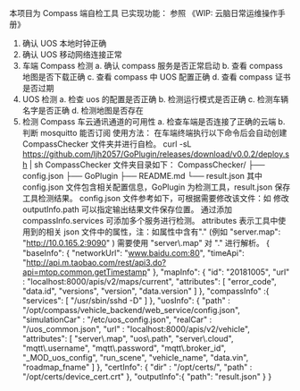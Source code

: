 本项目为 Compass 端自检工具
已实现功能：
  参照 《WIP: 云脑日常运维操作手册》
  1. 确认 UOS 本地时钟正确
  2. 确认 UOS 移动网络连接正常
  3. 车端 Compass 检测
    a. 确认 compass 服务是否正常启动
    b. 查看 compass 地图是否下载正确
    c. 查看 compass 中 UOS 配置正确
    d. 查看 compass 证书是否过期
  4. UOS 检测
    a. 检查 uos 的配置是否正确
    b. 检测运行模式是否正确
    c. 检测车辆名字是否正确
    d. 检测地图是否存在
  5. 检测 Compass 车云通讯通道的可用性
    a. 检查车端是否连接了正确的云端
    b. 判断 mosquitto 能否订阅
使用方法：
  在车端终端执行以下命令后会自动创建 CompassChecker 文件夹并进行自检。
  curl -sL https://github.com/ljh2057/GoPlugin/releases/download/v0.0.2/deploy.sh | sh
  CompassChecker 文件夹目录如下：
  CompassChecker/
  ├── config.json
  ├── GoPlugin
  ├── README.md
  └── result.json
  其中 config.json 文件包含相关配置信息，GoPlugin 为检测工具，result.json 保存工具检测结果。
  config.json 文件参考如下，可根据需要修改该文件：如
  修改 outputInfo.path 可以指定输出结果文件保存位置。 
  通过添加 compassInfo.services 可添加多个服务进行检测。
  attributes 表示工具中使用到的相关 json 文件中的属性，注：如属性中含有"." (例如 "server.map": "http://10.0.165.2:9090" )  需要使用       "server\\.map" 对 "." 进行解析。
  {
    "baseInfo": {
      "networkUrl": "www.baidu.com:80",
      "timeApi": "http://api.m.taobao.com/rest/api3.do?api=mtop.common.getTimestamp"
    },
    "mapInfo": {
      "id": "20181005",
      "url" : "localhost:8000/apis/v2/maps/current",
      "attributes": [
        "error_code",
        "data.id",
        "versions",
        "version",
        "data.version"
      ]
    },
    "compassInfo" :{
      "services": [
        "/usr/sbin/sshd -D"
      ]
    },
    "uosInfo": {
      "path" : "/opt/compass/vehicle_backend/web_service/config.json",
      "simulationCar" : "/etc/uos_config.json",
      "realCar" : "/uos_common.json",
      "url" : "localhost:8000/apis/v2/vehicle",
      "attributes": [
        "server\\.map",
        "uos\\.path",
        "server\\.cloud",
        "mqtt\\.username",
        "mqtt\\.password",
        "mqtt\\.broker_id",
        "_MOD_uos_config",
        "run_scene",
        "vehicle_name",
        "data.vin",
        "roadmap_fname"
      ]
    },
    "certInfo": {
      "dir" : "/opt/certs/",
      "path" : "/opt/certs/device_cert.crt"
    },
    "outputInfo":{
      "path": "result.json"
    }
}
